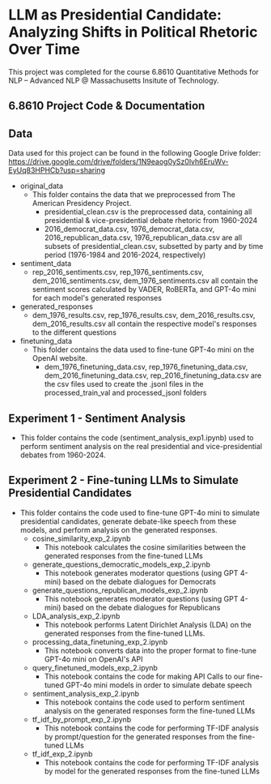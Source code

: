 # LLM as Presidential Candidate: Analyzing Shifts in Political Rhetoric Over Time

This project was completed for the course 6.8610 Quantitative Methods for NLP – Advanced NLP @ Massachusetts Insitute of Technology.

## 6.8610 Project Code & Documentation

## Data

Data used for this project can be found in the following Google Drive folder: https://drive.google.com/drive/folders/1N9eaog0ySz0lvh6EruWv-EyUq83HPHCb?usp=sharing

- original_data
    - This folder contains the data that we preprocessed from The American Presidency Project.
        - presidential_clean.csv is the preprocessed data, containing all presidential & vice-presidential debate rhetoric from 1960-2024
        - 2016_democrat_data.csv, 1976_democrat_data.csv, 2016_republican_data.csv, 1976_republican_data.csv are all subsets of presidential_clean.csv, subsetted by party and by time period (1976-1984 and 2016-2024, respectively)
- sentiment_data
    - rep_2016_sentiments.csv, rep_1976_sentiments.csv, dem_2016_sentiments.csv, dem_1976_sentiments.csv all contain the sentiment scores calculated by VADER, RoBERTa, and GPT-4o mini for each model's generated responses
- generated_responses
    - dem_1976_results.csv, rep_1976_results.csv, dem_2016_results.csv, dem_2016_results.csv all contain the respective model's responses to the different questions
- finetuning_data
    - This folder contains the data used to fine-tune GPT-4o mini on the OpenAI website. 
        - dem_1976_finetuning_data.csv, rep_1976_finetuning_data.csv, dem_2016_finetuning_data.csv, rep_2016_finetuning_data.csv are the csv files used to create the .jsonl files in the processed_train_val and processed_jsonl folders

## Experiment 1 - Sentiment Analysis

- This folder contains the code (sentiment_analysis_exp1.ipynb) used to perform sentiment analysis on the real presidential and vice-presidential debates from 1960-2024.

## Experiment 2 - Fine-tuning LLMs to Simulate Presidential Candidates
- This folder contains the code used to fine-tune GPT-4o mini to simulate presidential candidates, generate debate-like speech from these models, and perform analysis on the generated responses.
    - cosine_similarity_exp_2.ipynb
        - This notebook calculates the cosine similarities between the generated responses from the fine-tuned LLMs
    - generate_questions_democratic_models_exp_2.ipynb
        - This notebook generates moderator questions (using GPT 4-mini) based on the debate dialogues for Democrats
    - generate_questions_republican_models_exp_2.ipynb
        - This notebook generates moderator questions (using GPT 4-mini) based on the debate dialogues for Republicans
    - LDA_analysis_exp_2.ipynb
        - This notebook performs Latent Dirichlet Analysis (LDA) on the generated responses from the fine-tuned LLMs.
    - processing_data_finetuning_exp_2.ipynb
        - This notebook converts data into the proper format to fine-tune GPT-4o mini on OpenAI's API
    - query_finetuned_models_exp_2.ipynb
        - This notebook contains the code for making API Calls to our fine-tuned GPT-4o mini models in order to simulate debate speech
    - sentiment_analysis_exp_2.ipynb
        - This notebook contains the code used to perform sentiment analysis on the generated responses form the fine-tuned LLMs
    - tf_idf_by_prompt_exp_2.ipynb
        - This notebook contains the code for performing TF-IDF analysis by prompt/question for the generated responses from the fine-tuned LLMs
    - tf_idf_exp_2.ipynb
        - This notebook contains the code for performing TF-IDF analysis by model for the generated responses from the fine-tuned LLMs
    
